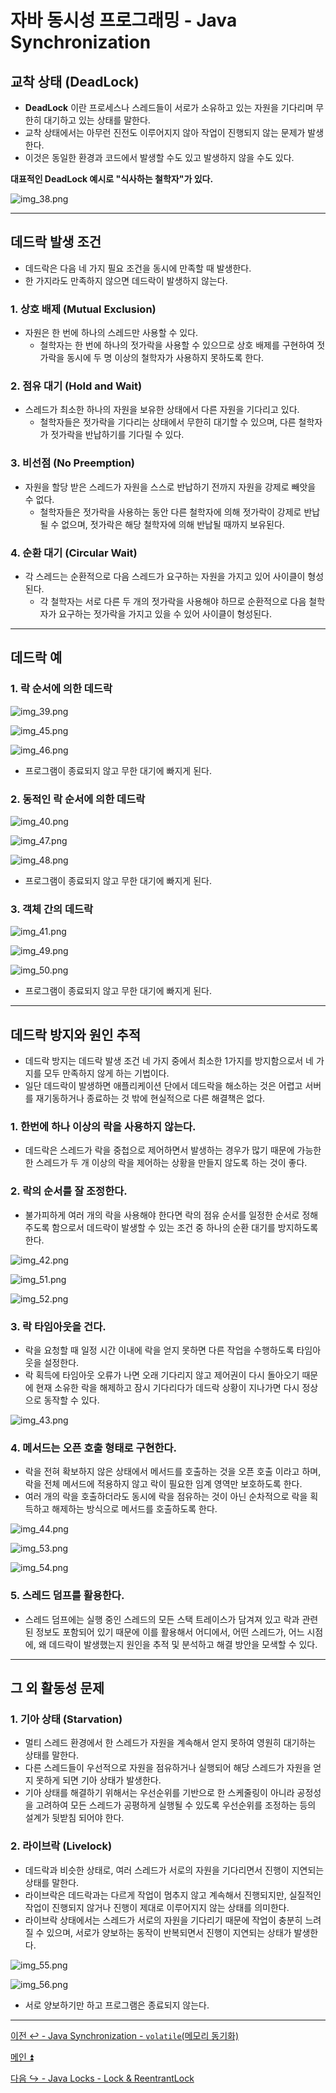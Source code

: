 # 자바 동시성 프로그래밍 - Java Synchronization

## 교착 상태 (DeadLock)

- **DeadLock** 이란 프로세스나 스레드들이 서로가 소유하고 있는 자원을 기다리며 무한히 대기하고 있는 상태를 말한다.
- 교착 상태에서는 아무런 진전도 이루어지지 않아 작업이 진행되지 않는 문제가 발생한다.
- 이것은 동일한 환경과 코드에서 발생할 수도 있고 발생하지 않을 수도 있다.

**대표적인 DeadLock 예시로 "식사하는 철학자"가 있다.**

![img_38.png](image/img_38.png)

---

## 데드락 발생 조건

- 데드락은 다음 네 가지 필요 조건을 동시에 만족할 때 발생한다.
- 한 가지라도 만족하지 않으면 데드락이 발생하지 않는다.

### 1. 상호 배제 (Mutual Exclusion)

- 자원은 한 번에 하나의 스레드만 사용할 수 있다.
  - 철학자는 한 번에 하나의 젓가락을 사용할 수 있으므로 상호 배제를 구현하여 젓가락을 동시에 두 명 이상의 철학자가 사용하지 못하도록 한다.

### 2. 점유 대기 (Hold and Wait)

- 스레드가 최소한 하나의 자원을 보유한 상태에서 다른 자원을 기다리고 있다.
  - 철학자들은 젓가락을 기다리는 상태에서 무한히 대기할 수 있으며, 다른 철학자가 젓가락을 반납하기를 기다릴 수 있다.

### 3. 비선점 (No Preemption)

- 자원을 할당 받은 스레드가 자원을 스스로 반납하기 전까지 자원을 강제로 빼앗을 수 없다.
  - 철학자들은 젓가락을 사용하는 동안 다른 철학자에 의해 젓가락이 강제로 반납 될 수 없으며, 젓가락은 해당 철학자에 의해 반납될 때까지 보유된다.

### 4. 순환 대기 (Circular Wait)

- 각 스레드는 순환적으로 다음 스레드가 요구하는 자원을 가지고 있어 사이클이 형성된다.
  - 각 철학자는 서로 다른 두 개의 젓가락을 사용해야 하므로 순환적으로 다음 철학자가 요구하는 젓가락을 가지고 있을 수 있어 사이클이 형성된다.

---

## 데드락 예

### 1. 락 순서에 의한 데드락

![img_39.png](image/img_39.png)

![img_45.png](image/img_45.png)

![img_46.png](image/img_46.png)

- 프로그램이 종료되지 않고 무한 대기에 빠지게 된다.

### 2. 동적인 락 순서에 의한 데드락

![img_40.png](image/img_40.png)

![img_47.png](image/img_47.png)

![img_48.png](image/img_48.png)

- 프로그램이 종료되지 않고 무한 대기에 빠지게 된다.

### 3. 객체 간의 데드락

![img_41.png](image/img_41.png)

![img_49.png](image/img_49.png)

![img_50.png](image/img_50.png)

- 프로그램이 종료되지 않고 무한 대기에 빠지게 된다.

---

## 데드락 방지와 원인 추적

- 데드락 방지는 데드락 발생 조건 네 가지 중에서 최소한 1가지를 방지함으로서 네 가지를 모두 만족하지 않게 하는 기법이다.
- 일단 데드락이 발생하면 애플리케이션 단에서 데드락을 해소하는 것은 어렵고 서버를 재기동하거나 종료하는 것 밖에 현실적으로 다른 해결책은 없다.

### 1. 한번에 하나 이상의 락을 사용하지 않는다.

- 데드락은 스레드가 락을 중첩으로 제어하면서 발생하는 경우가 많기 때문에 가능한 한 스레드가 두 개 이상의 락을 제어하는 상황을 만들지 않도록 하는 것이 좋다.

### 2. 락의 순서를 잘 조정한다.

- 불가피하게 여러 개의 락을 사용해야 한다면 락의 점유 순서를 일정한 순서로 정해주도록 함으로서 데드락이 발생할 수 있는 조건 중 하나의 순환 대기를 방지하도록 한다.

![img_42.png](image/img_42.png)

![img_51.png](image/img_51.png)

![img_52.png](image/img_52.png)

### 3. 락 타임아웃을 건다.

- 락을 요청할 때 일정 시간 이내에 락을 얻지 못하면 다른 작업을 수행하도록 타임아웃을 설정한다.
- 락 획득에 타임아웃 오류가 나면 오래 기다리지 않고 제어권이 다시 돌아오기 때문에 현재 소유한 락을 해제하고 잠시 기다리다가 데드락 상황이 지나가면 다시 정상으로 동작할 수 있다.

![img_43.png](image/img_43.png)

### 4. 메서드는 오픈 호출 형태로 구현한다.

- 락을 전혀 확보하지 않은 상태에서 메서드를 호출하는 것을 오픈 호출 이라고 하며, 락을 전체 메서드에 적용하지 않고 락이 필요한 임계 영역만 보호하도록 한다.
- 여러 개의 락을 호출하더라도 동시에 락을 점유하는 것이 아닌 순차적으로 락을 획득하고 해제하는 방식으로 메서드를 호출하도록 한다.

![img_44.png](image/img_44.png)

![img_53.png](image/img_53.png)

![img_54.png](image/img_54.png)

### 5. 스레드 덤프를 활용한다.

- 스레드 덤프에는 실행 중인 스레드의 모든 스택 트레이스가 담겨져 있고 락과 관련된 정보도 포함되어 있기 때문에 이를 활용해서 어디에서, 어떤 스레드가,
    어느 시점에, 왜 데드락이 발생했는지 원인을 추적 및 분석하고 해결 방안을 모색할 수 있다.

---

## 그 외 활동성 문제

### 1. 기아 상태 (Starvation)

- 멀티 스레드 환경에서 한 스레드가 자원을 계속해서 얻지 못하여 영원히 대기하는 상태를 말한다.
- 다른 스레드들이 우선적으로 자원을 점유하거나 실행되어 해당 스레드가 자원을 얻지 못하게 되면 기아 상태가 발생한다.
- 기아 상태를 해결하기 위해서는 우선순위를 기반으로 한 스케줄링이 아니라 공정성을 고려하여 모든 스레드가 공평하게 실행될 수 있도록
    우선순위를 조정하는 등의 설계가 뒷받침 되어야 한다.

### 2. 라이브락 (Livelock)

- 데드락과 비슷한 상태로, 여러 스레드가 서로의 자원을 기다리면서 진행이 지연되는 상태를 말한다.
- 라이브락은 데드락과는 다르게 작업이 멈추지 않고 계속해서 진행되지만, 실질적인 작업이 진행되지 않거나 진행이 제대로 이루어지지 않는 상태를 의미한다.
- 라이브락 상태에서는 스레드가 서로의 자원을 기다리기 때문에 작업이 충분히 느려질 수 있으며, 서로가 양보하는 동작이 반복되면서 진행이 지연되는 상태가 발생한다.

![img_55.png](image/img_55.png)

![img_56.png](image/img_56.png)

- 서로 양보하기만 하고 프로그램은 종료되지 않는다.

---

[이전 ↩️ - Java Synchronization - `volatile`(메모리 동기화)](https://github.com/genesis12345678/TIL/blob/main/Java/reactive/synchronization/javaSync/volatile.md)

[메인 ⏫](https://github.com/genesis12345678/TIL/blob/main/Java/reactive/Main.md)

[다음 ↪️ - Java Locks - Lock & ReentrantLock]()